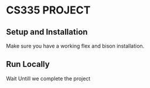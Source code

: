 # CS335 PROJECT

## Setup and Installation

Make sure you have a working flex and bison installation.

## Run Locally

Wait Untill we complete the project